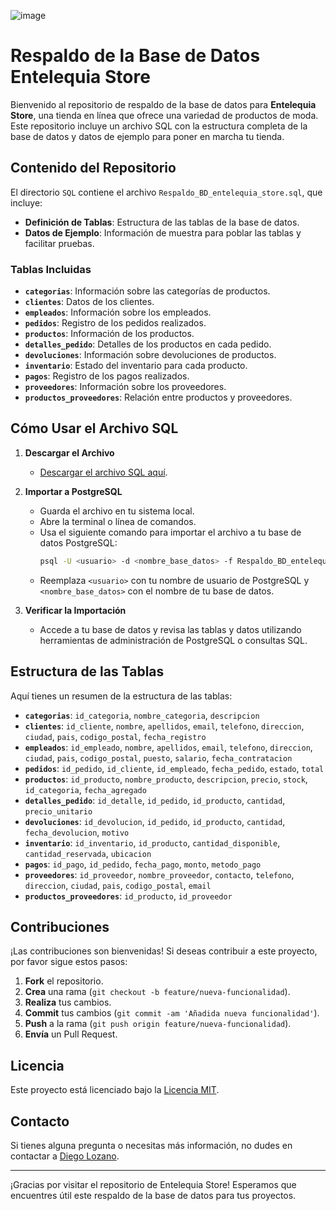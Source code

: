 ![image](https://github.com/user-attachments/assets/eaa6b40e-fda3-40db-9f04-0d3ffaae09b5)

# Respaldo de la Base de Datos Entelequia Store

Bienvenido al repositorio de respaldo de la base de datos para **Entelequia Store**, una tienda en línea que ofrece una variedad de productos de moda. Este repositorio incluye un archivo SQL con la estructura completa de la base de datos y datos de ejemplo para poner en marcha tu tienda.

## Contenido del Repositorio

El directorio `SQL` contiene el archivo `Respaldo_BD_entelequia_store.sql`, que incluye:

- **Definición de Tablas**: Estructura de las tablas de la base de datos.
- **Datos de Ejemplo**: Información de muestra para poblar las tablas y facilitar pruebas.

### Tablas Incluidas

- **`categorias`**: Información sobre las categorías de productos.
- **`clientes`**: Datos de los clientes.
- **`empleados`**: Información sobre los empleados.
- **`pedidos`**: Registro de los pedidos realizados.
- **`productos`**: Información de los productos.
- **`detalles_pedido`**: Detalles de los productos en cada pedido.
- **`devoluciones`**: Información sobre devoluciones de productos.
- **`inventario`**: Estado del inventario para cada producto.
- **`pagos`**: Registro de los pagos realizados.
- **`proveedores`**: Información sobre los proveedores.
- **`productos_proveedores`**: Relación entre productos y proveedores.

## Cómo Usar el Archivo SQL

1. **Descargar el Archivo**
   - [Descargar el archivo SQL aquí](https://github.com/diegolozadev/BD_ENTELEQUIA_STORE/blob/main/SQL/Respaldo_BD_entelequia_store.sql).

2. **Importar a PostgreSQL**
   - Guarda el archivo en tu sistema local.
   - Abre la terminal o línea de comandos.
   - Usa el siguiente comando para importar el archivo a tu base de datos PostgreSQL:
     ```bash
     psql -U <usuario> -d <nombre_base_datos> -f Respaldo_BD_entelequia_store.sql
     ```
   - Reemplaza `<usuario>` con tu nombre de usuario de PostgreSQL y `<nombre_base_datos>` con el nombre de tu base de datos.

3. **Verificar la Importación**
   - Accede a tu base de datos y revisa las tablas y datos utilizando herramientas de administración de PostgreSQL o consultas SQL.

## Estructura de las Tablas

Aquí tienes un resumen de la estructura de las tablas:

- **`categorias`**: `id_categoria`, `nombre_categoria`, `descripcion`
- **`clientes`**: `id_cliente`, `nombre`, `apellidos`, `email`, `telefono`, `direccion`, `ciudad`, `pais`, `codigo_postal`, `fecha_registro`
- **`empleados`**: `id_empleado`, `nombre`, `apellidos`, `email`, `telefono`, `direccion`, `ciudad`, `pais`, `codigo_postal`, `puesto`, `salario`, `fecha_contratacion`
- **`pedidos`**: `id_pedido`, `id_cliente`, `id_empleado`, `fecha_pedido`, `estado`, `total`
- **`productos`**: `id_producto`, `nombre_producto`, `descripcion`, `precio`, `stock`, `id_categoria`, `fecha_agregado`
- **`detalles_pedido`**: `id_detalle`, `id_pedido`, `id_producto`, `cantidad`, `precio_unitario`
- **`devoluciones`**: `id_devolucion`, `id_pedido`, `id_producto`, `cantidad`, `fecha_devolucion`, `motivo`
- **`inventario`**: `id_inventario`, `id_producto`, `cantidad_disponible`, `cantidad_reservada`, `ubicacion`
- **`pagos`**: `id_pago`, `id_pedido`, `fecha_pago`, `monto`, `metodo_pago`
- **`proveedores`**: `id_proveedor`, `nombre_proveedor`, `contacto`, `telefono`, `direccion`, `ciudad`, `pais`, `codigo_postal`, `email`
- **`productos_proveedores`**: `id_producto`, `id_proveedor`

## Contribuciones

¡Las contribuciones son bienvenidas! Si deseas contribuir a este proyecto, por favor sigue estos pasos:

1. **Fork** el repositorio.
2. **Crea** una rama (`git checkout -b feature/nueva-funcionalidad`).
3. **Realiza** tus cambios.
4. **Commit** tus cambios (`git commit -am 'Añadida nueva funcionalidad'`).
5. **Push** a la rama (`git push origin feature/nueva-funcionalidad`).
6. **Envía** un Pull Request.

## Licencia

Este proyecto está licenciado bajo la [Licencia MIT](LICENSE).

## Contacto

Si tienes alguna pregunta o necesitas más información, no dudes en contactar a [Diego Lozano](mailto:diegolozanodev@gmail.com).

---

¡Gracias por visitar el repositorio de Entelequia Store! Esperamos que encuentres útil este respaldo de la base de datos para tus proyectos.
